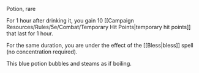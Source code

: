 Potion, rare

For 1 hour after drinking it, you gain 10 [[Campaign Resources/Rules/5e/Combat/Temporary Hit Points|temporary hit points]] that last for 1 hour. 

For the same duration, you are under the effect of the [[Bless|bless]] spell (no concentration required). 

This blue potion bubbles and steams as if boiling.